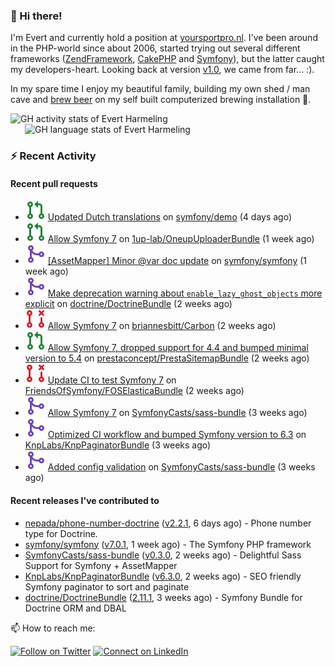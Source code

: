 ### :wave: Hi there!

<span>I'm Evert and currently hold a position at [yoursportpro.nl](https://yoursportpro.nl). I've been around in the PHP-world since about 2006, started trying out several different frameworks ([ZendFramework](https://framework.zend.com/), [CakePHP](https://cakephp.org/) and [Symfony](https://symfony.com/)), but the latter caught my developers-heart. Looking back at version [v1.0](https://symfony.com/blog/symfony-1-0-released), we came from far... :).</span>

<span>In my spare time I enjoy my beautiful family, building my own shed / man cave and [brew beer](https://untappd.com/desaeck) on my self built computerized brewing installation 🍺.</span>

<span style="margin-top: 6px;">
  <a style="all: unset;" href="https://github.com/anuraghazra/github-readme-stats">
    <img align="top" src="https://github-readme-stats.vercel.app/api?username=evertharmeling&show_icons=true&include_all_commits=true&theme=transparent&title_color=adbbc9&text_color=adbbc9&icon_color=619adc" alt="GH activity stats of Evert Harmeling" />
  </a>
</span>

<span style="position: relative; left: 23px;">
  <a style="all: unset;" href="https://github.com/anuraghazra/github-readme-stats">
    <img align="top" src="https://github-readme-stats.vercel.app/api/top-langs/?username=evertharmeling&theme=transparent&layout=compact&title_color=adbbc9&text_color=adbbc9&icon_color=619adc"  alt="GH language stats of Evert Harmeling"/>
  </a>
</span>

### :zap: Recent Activity

#### Recent pull requests

- ![](./assets/pr-open.svg) [Updated Dutch translations](https://github.com/symfony/demo/pull/1466) on [symfony/demo](https://github.com/symfony/demo) (4 days ago)
- ![](./assets/pr-open.svg) [Allow Symfony 7](https://github.com/1up-lab/OneupUploaderBundle/pull/436) on [1up-lab/OneupUploaderBundle](https://github.com/1up-lab/OneupUploaderBundle) (1 week ago)
- ![](./assets/pr-merged.svg) [[AssetMapper] Minor @var doc update](https://github.com/symfony/symfony/pull/52773) on [symfony/symfony](https://github.com/symfony/symfony) (1 week ago)
- ![](./assets/pr-merged.svg) [Make deprecation warning about `enable_lazy_ghost_objects` more explicit](https://github.com/doctrine/DoctrineBundle/pull/1731) on [doctrine/DoctrineBundle](https://github.com/doctrine/DoctrineBundle) (2 weeks ago)
- ![](./assets/pr-closed.svg) [Allow Symfony 7](https://github.com/briannesbitt/Carbon/pull/2888) on [briannesbitt/Carbon](https://github.com/briannesbitt/Carbon) (2 weeks ago)
- ![](./assets/pr-open.svg) [Allow Symfony 7, dropped support for 4.4 and bumped minimal version to 5.4](https://github.com/prestaconcept/PrestaSitemapBundle/pull/324) on [prestaconcept/PrestaSitemapBundle](https://github.com/prestaconcept/PrestaSitemapBundle) (2 weeks ago)
- ![](./assets/pr-closed.svg) [Update CI to test Symfony 7](https://github.com/FriendsOfSymfony/FOSElasticaBundle/pull/1931) on [FriendsOfSymfony/FOSElasticaBundle](https://github.com/FriendsOfSymfony/FOSElasticaBundle) (2 weeks ago)
- ![](./assets/pr-merged.svg) [Allow Symfony 7](https://github.com/SymfonyCasts/sass-bundle/pull/36) on [SymfonyCasts/sass-bundle](https://github.com/SymfonyCasts/sass-bundle) (3 weeks ago)
- ![](./assets/pr-merged.svg) [Optimized CI workflow and bumped Symfony version to 6.3](https://github.com/KnpLabs/KnpPaginatorBundle/pull/779) on [KnpLabs/KnpPaginatorBundle](https://github.com/KnpLabs/KnpPaginatorBundle) (3 weeks ago)
- ![](./assets/pr-merged.svg) [Added config validation](https://github.com/SymfonyCasts/sass-bundle/pull/34) on [SymfonyCasts/sass-bundle](https://github.com/SymfonyCasts/sass-bundle) (3 weeks ago)

#### Recent releases I've contributed to

- [nepada/phone-number-doctrine](https://github.com/nepada/phone-number-doctrine) ([v2.2.1](https://github.com/nepada/phone-number-doctrine/releases/tag/v2.2.1), 6 days ago) - Phone number type for Doctrine.
- [symfony/symfony](https://github.com/symfony/symfony) ([v7.0.1](https://github.com/symfony/symfony/releases/tag/v7.0.1), 1 week ago) - The Symfony PHP framework
- [SymfonyCasts/sass-bundle](https://github.com/SymfonyCasts/sass-bundle) ([v0.3.0](https://github.com/SymfonyCasts/sass-bundle/releases/tag/v0.3.0), 2 weeks ago) - Delightful Sass Support for Symfony &#43; AssetMapper
- [KnpLabs/KnpPaginatorBundle](https://github.com/KnpLabs/KnpPaginatorBundle) ([v6.3.0](https://github.com/KnpLabs/KnpPaginatorBundle/releases/tag/v6.3.0), 2 weeks ago) - SEO friendly Symfony paginator to sort and paginate
- [doctrine/DoctrineBundle](https://github.com/doctrine/DoctrineBundle) ([2.11.1](https://github.com/doctrine/DoctrineBundle/releases/tag/2.11.1), 3 weeks ago) - Symfony Bundle for Doctrine ORM and DBAL



📫 How to reach me:

[![Follow on Twitter](https://img.shields.io/badge/--twitter?label=Twitter&logo=Twitter&style=social)](https://twitter.com/evertjes) [![Connect on LinkedIn](https://img.shields.io/badge/--linkedin?label=LinkedIn&logo=LinkedIn&style=social)](https://www.linkedin.com/in/evertharmeling)
